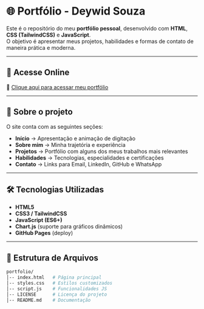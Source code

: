 # 🌐 Portfólio - Deywid Souza

Este é o repositório do meu **portfólio pessoal**, desenvolvido com **HTML**, **CSS (TailwindCSS)** e **JavaScript**.  
O objetivo é apresentar meus projetos, habilidades e formas de contato de maneira prática e moderna.

---

## 🚀 Acesse Online
🔗 [Clique aqui para acessar meu portfólio](https://deywid12.github.io/portfolio/)  

---

## 📌 Sobre o projeto
O site conta com as seguintes seções:
- **Início** → Apresentação e animação de digitação  
- **Sobre mim** → Minha trajetória e experiência  
- **Projetos** → Portfólio com alguns dos meus trabalhos mais relevantes  
- **Habilidades** → Tecnologias, especialidades e certificações  
- **Contato** → Links para Email, LinkedIn, GitHub e WhatsApp  

---

## 🛠️ Tecnologias Utilizadas
- **HTML5**
- **CSS3 / TailwindCSS**
- **JavaScript (ES6+)**
- **Chart.js** (suporte para gráficos dinâmicos)
- **GitHub Pages** (deploy)

---

## 📂 Estrutura de Arquivos
```bash
portfolio/
│-- index.html   # Página principal
│-- styles.css   # Estilos customizados
│-- script.js    # Funcionalidades JS
│-- LICENSE      # Licença do projeto
│-- README.md    # Documentação
